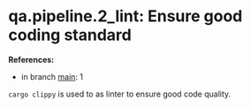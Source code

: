 # qa.pipeline.2_lint: Ensure good coding standard

**References:**

- in branch [main](https://github.com/mhatzl/evident/tree/main): 1

`cargo clippy` is used to as linter to ensure good code quality.
